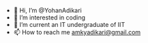 - 👋 Hi, I’m @YohanAdikari
- 👀 I’m interested in coding
- 🌱 I’m current an IT undergraduate of IIT  
- 📫 How to reach me amkyadikari@gmail.com

<!---
YohanAdikari/YohanAdikari is a ✨ special ✨ repository because its `README.md` (this file) appears on your GitHub profile.
You can click the Preview link to take a look at your changes.
--->
